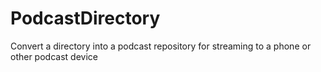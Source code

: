 # PodcastDirectory
Convert a directory into a podcast repository for streaming to a phone or other podcast device
